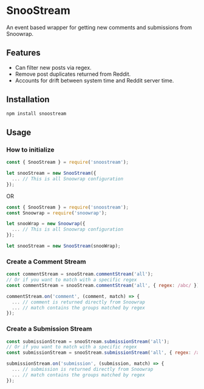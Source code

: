 # SnooStream

An event based wrapper for getting new comments and submissions from Snoowrap.

## Features

* Can filter new posts via regex.
* Remove post duplicates returned from Reddit.
* Accounts for drift between system time and Reddit server time.

## Installation

```sh
npm install snoostream
```

## Usage

### How to initialize

```javascript
const { SnooStream } = require('snoostream');

let snooStream = new SnooStream({
  ... // This is all Snoowrap configuration
});
```

OR

```javascript
const { SnooStream } = require('snoostream');
const Snoowrap = require('snoowrap');

let snooWrap = new Snoowrap({
  ... // This is all Snoowrap configuration
});

let snooStream = new SnooStream(snooWrap);
```

### Create a Comment Stream

```javascript
const commentStream = snooStream.commentStream('all');
// Or if you want to match with a specific regex
const commentStream = snooStream.commentStream('all', { regex: /abc/ });

commentStream.on('comment', (comment, match) => {
  ... // comment is returned directly from Snoowrap
  ... // match contains the groups matched by regex
});
```

### Create a Submission Stream

```javascript
const submissionStream = snooStream.submissionStream('all');
// Or if you want to match with a specific regex
const submissionStream = snooStream.submissionStream('all', { regex: /abc/ });

submissionStream.on('submission', (submission, match) => {
  ... // submission is returned directly from Snoowrap
  ... // match contains the groups matched by regex
});
```
